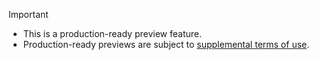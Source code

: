 > [!IMPORTANT]
>
> - This is a production-ready preview feature.
> - Production-ready previews are subject to [supplemental terms of use](https://www.microsoft.com/en-us/business-applications/legal/supp-powerplatform-preview/).
